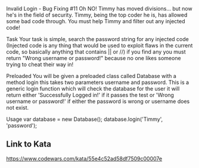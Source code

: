 Invalid Login - Bug Fixing #11
Oh NO! Timmy has moved divisions... but now he's in the field of security. Timmy, being the top coder he is, has allowed some bad code through. You must help Timmy and filter out any injected code!

Task
Your task is simple, search the password string for any injected code (Injected code is any thing that would be used to exploit flaws in the current code, so basically anything that contains || or //) if you find any you must return "Wrong username or password!" because no one likes someone trying to cheat their way in!

Preloaded
You will be given a preloaded class called Database with a method login this takes two parameters username and password. This is a generic login function which will check the database for the user it will return either 'Successfully Logged in!' if it passes the test or 'Wrong username or password!' if either the password is wrong or username does not exist.

Usage
var database = new Database();
database.login('Timmy', 'password');

## Link to Kata
https://www.codewars.com/kata/55e4c52ad58df7509c00007e
